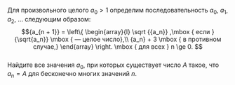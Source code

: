Для произвольного целого $a_0  >  1$ определим последовательность $a_0$, $a_1$, $a_2$, $\ldots$ следующим образом:
$${a_{n + 1}} = \left\{ \begin{array}{l}
\sqrt {{a_n}} ,\mbox { если } {\sqrt{a_n}} \mbox { — целое число},\\
{a_n} + 3 \mbox { в противном случае,} 
\end{array} \right. \mbox { для всех } n \ge 0. $$
<br/>Найдите все значения $a_0$, при которых существует число $A$ такое, что $a_n=A$ для бесконечно многих значений $n$.